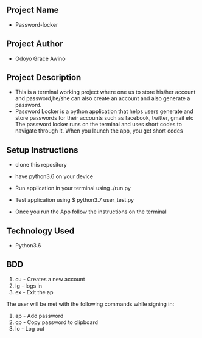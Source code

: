 ## Project Name
 - Password-locker
 ## Project Author
 - Odoyo Grace Awino
 ## Project Description
- This is a terminal working project where one us to store his/her account and password,he/she can also create an      account and also generate a password.
- Password Locker is a python application that helps users generate and store passwords for their accounts such as facebook, twitter, gmail etc The password locker runs on the terminal and uses short codes to navigate through it. When you launch the app, you get short codes
## Setup Instructions
- clone this repository

- have python3.6 on your device

- Run application in your terminal using ./run.py

- Test application using $ python3.7 user_test.py

- Once you run the App follow the instructions on the terminal
## Technology Used
- Python3.6
## BDD
 1. cu - Creates a new account
 2. lg - logs  in
 3. ex - Exit the ap
 
 The user will be met with the following commands while signing in:

 1. ap - Add password
 3. cp - Copy password to clipboard
 4. lo - Log out

